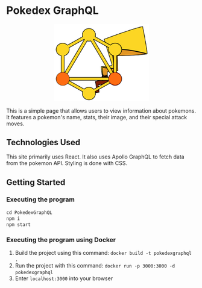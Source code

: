 # Pokedex GraphQL

<p align="center" width="100%">
    <img width="50%" src="./public/readmelogo.png">
</p>

This is a simple page that allows users to view information about pokemons. It features a pokemon's name, stats, their image, and their special attack moves.

## Technologies Used

This site primarily uses React. It also uses Apollo GraphQL to fetch data from the pokemon API. Styling is done with CSS.

## Getting Started

### Executing the program

```@node
cd PokedexGraphQL
npm i
npm start
```

### Executing the program using Docker

1. Build the project using this command: `docker build -t pokedexgraphql .`
2. Run the project with this command: `docker run -p 3000:3000 -d pokedexgraphql`
3. Enter `localhost:3000` into your browser
